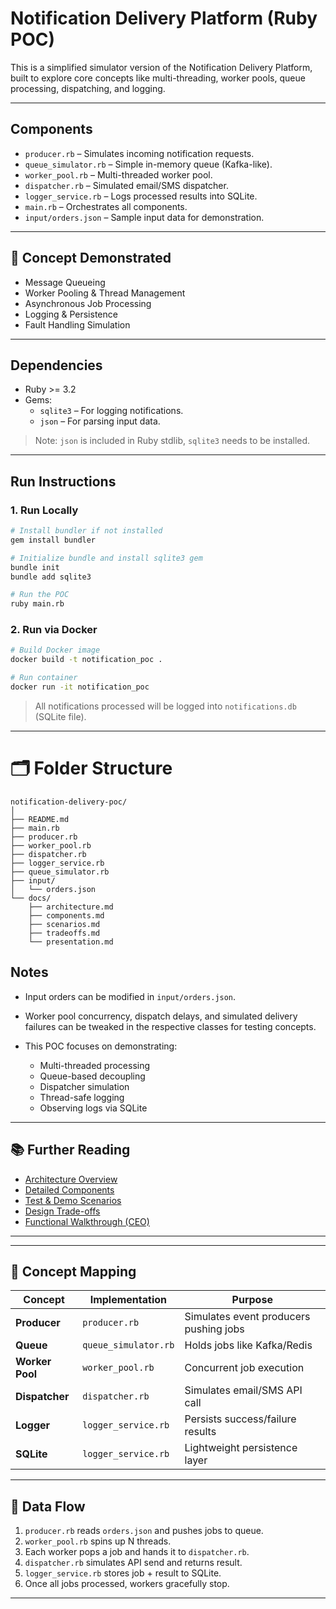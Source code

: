 # Notification Delivery Platform (Ruby POC)

This is a simplified simulator version of the Notification Delivery Platform, built to explore core concepts like multi-threading, worker pools, queue processing, dispatching, and logging.

---

## Components

- `producer.rb` – Simulates incoming notification requests.
- `queue_simulator.rb` – Simple in-memory queue (Kafka-like).
- `worker_pool.rb` – Multi-threaded worker pool.
- `dispatcher.rb` – Simulated email/SMS dispatcher.
- `logger_service.rb` – Logs processed results into SQLite.
- `main.rb` – Orchestrates all components.
- `input/orders.json` – Sample input data for demonstration.

---

## 🧠 Concept Demonstrated
- Message Queueing
- Worker Pooling & Thread Management
- Asynchronous Job Processing
- Logging & Persistence
- Fault Handling Simulation

---


## Dependencies

- Ruby >= 3.2
- Gems:
  - `sqlite3` – For logging notifications.
  - `json` – For parsing input data.

> Note: `json` is included in Ruby stdlib, `sqlite3` needs to be installed.

---

## Run Instructions

### 1. Run Locally

```bash
# Install bundler if not installed
gem install bundler

# Initialize bundle and install sqlite3 gem
bundle init
bundle add sqlite3

# Run the POC
ruby main.rb
````

### 2. Run via Docker

```bash
# Build Docker image
docker build -t notification_poc .

# Run container
docker run -it notification_poc
```

> All notifications processed will be logged into `notifications.db` (SQLite file).

---

# 🗂️ Folder Structure

```
notification-delivery-poc/
│
├── README.md
├── main.rb
├── producer.rb
├── worker_pool.rb
├── dispatcher.rb
├── logger_service.rb
├── queue_simulator.rb
├── input/
│   └── orders.json
└── docs/
    ├── architecture.md
    ├── components.md
    ├── scenarios.md
    ├── tradeoffs.md
    └── presentation.md
```

## Notes

* Input orders can be modified in `input/orders.json`.
* Worker pool concurrency, dispatch delays, and simulated delivery failures can be tweaked in the respective classes for testing concepts.
* This POC focuses on demonstrating:

  * Multi-threaded processing
  * Queue-based decoupling
  * Dispatcher simulation
  * Thread-safe logging
  * Observing logs via SQLite

---

## 📚 Further Reading

* [Architecture Overview](./docs/architecture.md)
* [Detailed Components](./docs/components.md)
* [Test & Demo Scenarios](./docs/scenarios.md)
* [Design Trade-offs](./docs/tradeoffs.md)
* [Functional Walkthrough (CEO)](./dpresentation.md)

--- 

---

## 🧠 Concept Mapping

| Concept         | Implementation       | Purpose                                |
| --------------- | -------------------- | -------------------------------------- |
| **Producer**    | `producer.rb`        | Simulates event producers pushing jobs |
| **Queue**       | `queue_simulator.rb` | Holds jobs like Kafka/Redis            |
| **Worker Pool** | `worker_pool.rb`     | Concurrent job execution               |
| **Dispatcher**  | `dispatcher.rb`      | Simulates email/SMS API call           |
| **Logger**      | `logger_service.rb`  | Persists success/failure results       |
| **SQLite**      | `logger_service.rb`  | Lightweight persistence layer          |

---

## 🔄 Data Flow

1. `producer.rb` reads `orders.json` and pushes jobs to queue.
2. `worker_pool.rb` spins up N threads.
3. Each worker pops a job and hands it to `dispatcher.rb`.
4. `dispatcher.rb` simulates API send and returns result.
5. `logger_service.rb` stores job + result to SQLite.
6. Once all jobs processed, workers gracefully stop.

--- 
